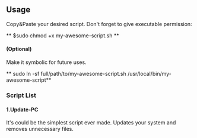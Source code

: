 ## Usage ##

Copy&Paste your desired script.
Don't forget to give executable permission:

** $sudo chmod +x my-awesome-script.sh **

#### (Optional) ####
Make it symbolic for future uses.

** sudo ln -sf full/path/to/my-awesome-script.sh /usr/local/bin/my-awesome-script**


### Script List ###

#### 1.Update-PC ####

It's could be the simplest script ever made. Updates your system and removes unnecessary files.
